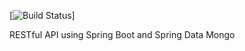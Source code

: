 [![Build Status](https://travis-ci.org/charlesmarvin/dsmc-api.svg?branch=master)]

RESTful API using Spring Boot and Spring Data Mongo
